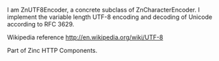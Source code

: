 I am ZnUTF8Encoder, a concrete subclass of ZnCharacterEncoder.I implement the variable length UTF-8 encoding and decoding of Unicode according to RFC 3629.Wikipedia reference http://en.wikipedia.org/wiki/UTF-8Part of Zinc HTTP Components.